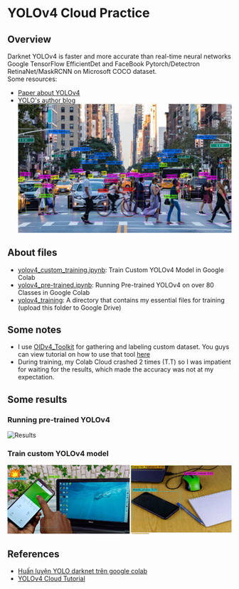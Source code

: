 # YOLOv4 Cloud Practice  
## Overview  
Darknet YOLOv4 is faster and more accurate than real-time neural networks Google TensorFlow EfficientDet and FaceBook Pytorch/Detectron RetinaNet/MaskRCNN on Microsoft COCO dataset.  
Some resources:  
- [Paper about YOLOv4](https://arxiv.org/abs/2004.10934)  
- [YOLO's author blog](https://alexeyab84.medium.com/yolov4-the-most-accurate-real-time-neural-network-on-ms-coco-dataset-73adfd3602fe)  
![Example](https://github.com/thanhtvt/ML-DL-projects/blob/main/YOLOv4_practice/example.jpeg)

## About files  
- [yolov4_custom_training.ipynb](https://github.com/thanhtvt/ML-DL-projects/blob/main/YOLOv4_practice/yolov4_custom_training.ipynb): Train Custom YOLOv4 Model in Google Colab
- [yolov4_pre-trained.ipynb](https://github.com/thanhtvt/ML-DL-projects/blob/main/YOLOv4_practice/yolov4_pre-trained.ipynb): Running Pre-trained YOLOv4 on over 80 Classes in Google Colab  
- [yolov4_training](https://github.com/thanhtvt/ML-DL-projects/blob/main/YOLOv4_practice/yolov4_training): A directory that contains my essential files for training (upload this folder to Google Drive)

## Some notes
- I use [OIDv4_Toolkit](https://github.com/theAIGuysCode/OIDv4_ToolKit) for gathering and labeling custom dataset. You guys can view tutorial on how to use that tool [here](https://www.youtube.com/watch?v=_4A9inxGqRM)
- During training, my Colab Cloud crashed 2 times (T.T) so I was impatient for waiting for the results, which made the accuracy was not at my expectation.

## Some results  
### Running pre-trained YOLOv4
![Results](https://github.com/thanhtvt/ML-DL-projects/blob/main/YOLOv4_practice/results.gif)  

### Train custom YOLOv4 model
![Results](https://github.com/thanhtvt/ML-DL-projects/blob/main/YOLOv4_practice/predictions.jpg)

## References  
- [Huấn luyện YOLO darknet trên google colab](https://phamdinhkhanh.github.io/2020/03/10/DarknetGoogleColab.html#421-tool-bounding-box)  
- [YOLOv4 Cloud Tutorial](https://github.com/theAIGuysCode/YOLOv4-Cloud-Tutorial)
